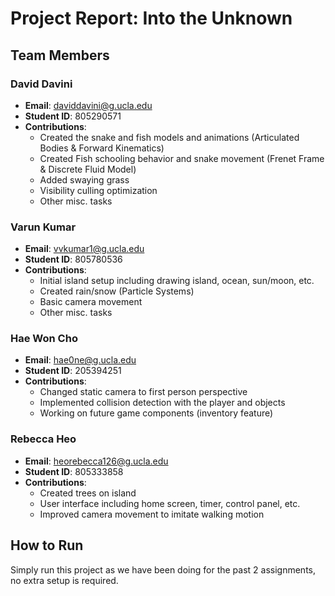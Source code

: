 # Project Report: Into the Unknown

## Team Members

### David Davini
- **Email**: daviddavini@g.ucla.edu
- **Student ID**: 805290571
- **Contributions**: 
  - Created the snake and fish models and animations (Articulated Bodies & Forward Kinematics)
  - Created Fish schooling behavior and snake movement (Frenet Frame & Discrete Fluid Model)
  - Added swaying grass
  - Visibility culling optimization
  - Other misc. tasks

### Varun Kumar
- **Email**: vvkumar1@g.ucla.edu
- **Student ID**: 805780536
- **Contributions**:
  - Initial island setup including drawing island, ocean, sun/moon, etc.
  - Created rain/snow (Particle Systems)
  - Basic camera movement
  - Other misc. tasks

### Hae Won Cho
- **Email**: hae0ne@g.ucla.edu
- **Student ID**: 205394251
- **Contributions**:
  - Changed static camera to first person perspective
  - Implemented collision detection with the player and objects
  - Working on future game components (inventory feature)

### Rebecca Heo
- **Email**: heorebecca126@g.ucla.edu
- **Student ID**: 805333858
- **Contributions**:
  - Created trees on island
  - User interface including home screen, timer, control panel, etc.
  - Improved camera movement to imitate walking motion


## How to Run

Simply run this project as we have been doing for the past 2 assignments, no extra setup is required. 
